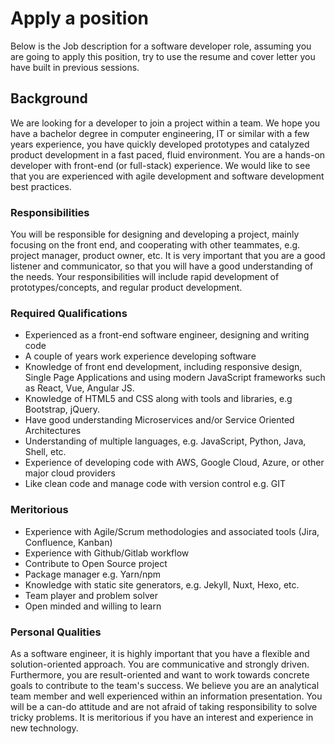 # Apply a position

Below is the Job description for a software developer role, assuming you are going to apply this position, try to use the resume and cover letter you have built in previous sessions.


## Background

We are looking for a developer to join a project within a team. We hope you have a bachelor degree in computer engineering, IT or similar with a few years experience, you have quickly developed prototypes and catalyzed product development in a fast paced, fluid environment. You are a hands-on developer with front-end (or full-stack) experience. We would like to see that you are experienced with agile development and software development best practices.

### Responsibilities

You will be responsible for designing and developing a project, mainly focusing on the front end, and cooperating with other teammates, e.g. project manager, product owner, etc. It is very important that you are a good listener and communicator, so that you will have a good understanding of the needs. Your responsibilities will include rapid development of prototypes/concepts, and regular product development.

### Required Qualifications

- Experienced as a front-end software engineer, designing and writing code
- A couple of years work experience developing software
- Knowledge of front end development, including responsive design, Single Page  Applications and using modern JavaScript frameworks such as React, Vue, Angular JS.
- Knowledge of HTML5 and CSS along with tools and libraries, e.g Bootstrap, jQuery.
- Have good understanding Microservices and/or Service Oriented Architectures
- Understanding of multiple languages, e.g. JavaScript, Python, Java, Shell, etc.
- Experience of developing code with AWS, Google Cloud, Azure, or other major cloud providers
- Like clean code and manage code with version control e.g. GIT
 
### Meritorious
 
- Experience with Agile/Scrum methodologies and associated tools (Jira, Confluence, Kanban)
- Experience with Github/Gitlab workflow
- Contribute to Open Source project
- Package manager e.g. Yarn/npm
- Knowledge with static site generators, e.g. Jekyll, Nuxt, Hexo, etc.
- Team player and problem solver
- Open minded and willing to learn

### Personal Qualities
 
As a software engineer, it is highly important that you have a flexible and solution-oriented approach. You are communicative and strongly driven. Furthermore, you are result-oriented and want to work towards concrete goals to contribute to the team's success. We believe you are an analytical team member and well experienced within an information presentation. You will be a can-do attitude and are not afraid of taking responsibility to solve tricky problems. It is meritorious if you have an interest and experience in new technology.
